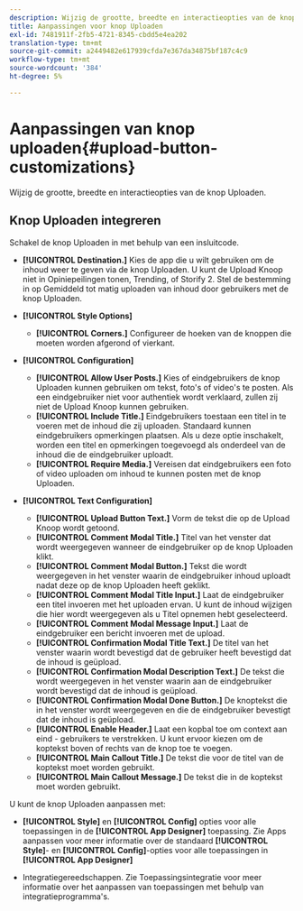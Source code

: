 ```yaml
---
description: Wijzig de grootte, breedte en interactieopties van de knop Uploaden.
title: Aanpassingen voor knop Uploaden
exl-id: 7481911f-2fb5-4721-8345-cbdd5e4ea202
translation-type: tm+mt
source-git-commit: a2449482e617939cfda7e367da34875bf187c4c9
workflow-type: tm+mt
source-wordcount: '384'
ht-degree: 5%

---
```


# Aanpassingen van knop uploaden{#upload-button-customizations}

Wijzig de grootte, breedte en interactieopties van de knop Uploaden.

## Knop Uploaden integreren

Schakel de knop Uploaden in met behulp van een insluitcode.

* **[!UICONTROL Destination.]** Kies de app die u wilt gebruiken om de inhoud weer te geven via de knop Uploaden. U kunt de Upload Knoop niet in Opiniepeilingen tonen, Trending, of Storify 2. Stel de bestemming in op Gemiddeld tot matig uploaden van inhoud door gebruikers met de knop Uploaden.
* **[!UICONTROL Style Options]**

   * **[!UICONTROL Corners.]** Configureer de hoeken van de knoppen die moeten worden afgerond of vierkant.

* **[!UICONTROL Configuration]**

   * **[!UICONTROL Allow User Posts.]** Kies of eindgebruikers de knop Uploaden kunnen gebruiken om tekst, foto&#39;s of video&#39;s te posten. Als een eindgebruiker niet voor authentiek wordt verklaard, zullen zij niet de Upload Knoop kunnen gebruiken.
   * **[!UICONTROL Include Title.]** Eindgebruikers toestaan een titel in te voeren met de inhoud die zij uploaden. Standaard kunnen eindgebruikers opmerkingen plaatsen. Als u deze optie inschakelt, worden een titel en opmerkingen toegevoegd als onderdeel van de inhoud die de eindgebruiker uploadt.
   * **[!UICONTROL Require Media.]** Vereisen dat eindgebruikers een foto of video uploaden om inhoud te kunnen posten met de knop Uploaden.

* **[!UICONTROL Text Configuration]**

   * **[!UICONTROL Upload Button Text.]** Vorm de tekst die op de Upload Knoop wordt getoond.
   * **[!UICONTROL Comment Modal Title.]** Titel van het venster dat wordt weergegeven wanneer de eindgebruiker op de knop Uploaden klikt.
   * **[!UICONTROL Comment Modal Button.]** Tekst die wordt weergegeven in het venster waarin de eindgebruiker inhoud uploadt nadat deze op de knop Uploaden heeft geklikt.
   * **[!UICONTROL Comment Modal Title Input.]** Laat de eindgebruiker een titel invoeren met het uploaden ervan. U kunt de inhoud wijzigen die hier wordt weergegeven als u Titel opnemen hebt geselecteerd.
   * **[!UICONTROL Comment Modal Message Input.]** Laat de eindgebruiker een bericht invoeren met de upload.
   * **[!UICONTROL Confirmation Modal Title Text.]** De titel van het venster waarin wordt bevestigd dat de gebruiker heeft bevestigd dat de inhoud is geüpload.
   * **[!UICONTROL Confirmation Modal Description Text.]** De tekst die wordt weergegeven in het venster waarin aan de eindgebruiker wordt bevestigd dat de inhoud is geüpload.
   * **[!UICONTROL Confirmation Modal Done Button.]** De knoptekst die in het venster wordt weergegeven en die de eindgebruiker bevestigt dat de inhoud is geüpload.
   * **[!UICONTROL Enable Header.]** Laat een kopbal toe om context aan eind - gebruikers te verstrekken. U kunt ervoor kiezen om de koptekst boven of rechts van de knop toe te voegen.
   * **[!UICONTROL Main Callout Title.]** De tekst die voor de titel van de koptekst moet worden gebruikt.
   * **[!UICONTROL Main Callout Message.]** De tekst die in de koptekst moet worden gebruikt.

U kunt de knop Uploaden aanpassen met:

* **[!UICONTROL Style]** en  **[!UICONTROL Config]** opties voor alle toepassingen in de  **[!UICONTROL App Designer]** toepassing. Zie Apps aanpassen voor meer informatie over de standaard **[!UICONTROL Style]**- en **[!UICONTROL Config]**-opties voor alle toepassingen in **[!UICONTROL App Designer]**

* Integratiegereedschappen. Zie Toepassingsintegratie voor meer informatie over het aanpassen van toepassingen met behulp van integratieprogramma&#39;s.
